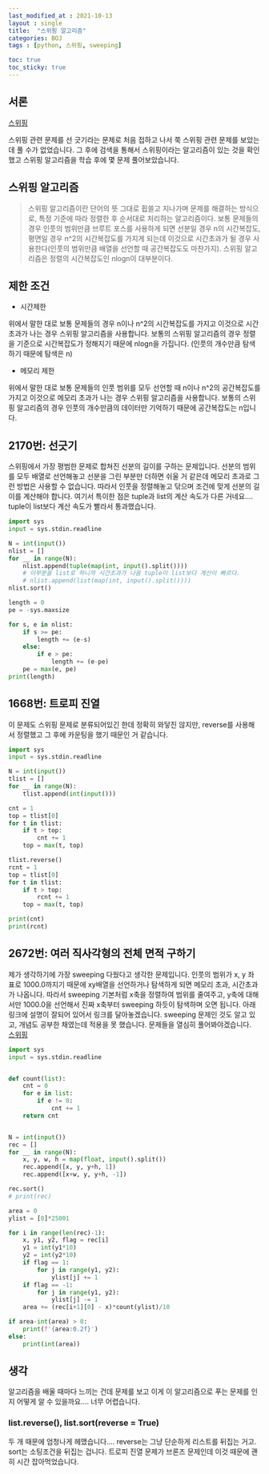 ```yaml
---
last_modified_at : 2021-10-13
layout : single
title:  "스위핑 알고리즘"
categories: BOJ
tags : [python, 스위핑, sweeping]

toc: true
toc_sticky: true
---
```

## 서론
<a href='https://www.acmicpc.net/problemset?sort=ac_desc&algo=106'>스위핑</a>

스위핑 관련 문제를 선 긋기라는 문제로 처음 접하고 나서 쭉 스위핑 관련 문제를 보았는데 풀 수가 없었습니다. 그 후에 검색을 통해서 스위핑이라는 알고리즘이 있는 것을 확인했고 스위핑 알고리즘을 학습 후에 몇 문제 풀어보았습니다.

## 스위핑 알고리즘
> 스위핑 알고리즘이란 단어의 뜻 그대로 휩쓸고 지나가며 문제를 해결하는 방식으로, 특정 기준에 따라 정렬한 후 순서대로 처리하는 알고리즘이다. 보통 문제들의 경우 인풋의 범위만큼 브루트 포스를 사용하게 되면 선분일 경우 n의 시간복잡도, 평면일 경우 n^2의 시간복잡도를 가지게 되는데 이것으로 시간초과가 될 경우 사용한다(인풋의 범위만큼 배열을 선언할 때 공간복잡도도 마찬가지). 스위핑 알고리즘은 정렬의 시간복잡도인 nlogn이 대부분이다.

## 제한 조건
<ul>
  <li>시간제한</li>
</ul>
위에서 말한 대로 보통 문제들의 경우 n이나 n^2의 시간복잡도를 가지고 이것으로 시간초과가 나는 경우 스위핑 알고리즘을 사용합니다. 보통의 스위핑 알고리즘의 경우 정렬을 기준으로 시간복잡도가 정해지기 때문에 nlogn을 가집니다. (인풋의 개수만큼 탐색하기 때문에 탐색은 n)

<ul>
  <li>메모리 제한</li>
</ul>
위에서 말한 대로 보통 문제들의 인풋 범위를 모두 선언할 때 n이나 n^2의 공간복잡도를 가지고 이것으로 메모리 초과가 나는 경우 스위핑 알고리즘을 사용합니다. 보통의 스위핑 알고리즘의 경우 인풋의 개수만큼의 데이터만 기억하기 때문에 공간복잡도는 n입니다.


## 2170번: 선긋기
스위핑에서 가장 평범한 문제로 합쳐진 선분의 길이를 구하는 문제입니다. 선분의 범위를 모두 배열로 선언해놓고 선분을 그린 부분만 더하면 쉬울 거 같은데 메모리 초과로 그런 방법은 사용할 수 없습니다. 따라서 인풋을 정렬해놓고 닦으며 조건에 맞게 선분의 길이를 계산해야 합니다. 여기서 특이한 점은 tuple과 list의 계산 속도가 다른 거네요…. tuple이 list보다 계산 속도가 빨라서 통과했습니다.
```python
import sys
input = sys.stdin.readline

N = int(input())
nlist = []
for __ in range(N):
    nlist.append(tuple(map(int, input().split())))
    # 이부분을 list로 하니까 시간초과가 나옴 tuple이 list보다 계산이 빠르다.
    # nlist.append(list(map(int, input().split())))
nlist.sort()

length = 0
pe = -sys.maxsize

for s, e in nlist:
    if s >= pe:
        length += (e-s)
    else:
        if e > pe:
            length += (e-pe)
    pe = max(e, pe)
print(length)
```

## 1668번: 트로피 진열
이 문제도 스위핑 문제로 분류되어있긴 한데 정확히 와닿진 않지만, reverse를 사용해서 정렬했고 그 후에 카운팅을 했기 때문인 거 같습니다.
```python
import sys
input = sys.stdin.readline

N = int(input())
tlist = []
for __ in range(N):
    tlist.append(int(input()))

cnt = 1
top = tlist[0]
for t in tlist:
    if t > top:
        cnt += 1
    top = max(t, top)

tlist.reverse()
rcnt = 1
top = tlist[0]
for t in tlist:
    if t > top:
        rcnt += 1
    top = max(t, top)

print(cnt)
print(rcnt)
```

## 2672번: 여러 직사각형의 전체 면적 구하기
제가 생각하기에 가장 sweeping 다웠다고 생각한 문제입니다. 인풋의 범위가 x, y 좌표로 1000.0까지기 때문에 xy배열을 선언하거나 탐색하게 되면 메모리 초과, 시간초과가 나옵니다. 따라서 sweeping 기본처럼 x축을 정렬하여 범위를 줄여주고, y축에 대해서만 1000.0을 선언해서 진짜 x축부터 sweeping 하듯이 탐색하며 오면 됩니다. 아래 링크에 설명이 잘되어 있어서 링크를 달아놓겠습니다. sweeping 문제인 것도 알고 있고, 개념도 공부한 채였는데 적용을 못 했습니다. 문제들을 열심히 풀어봐야겠습니다.  
<a href='https://rebro.kr/65'>스위핑</a>
```python
import sys
input = sys.stdin.readline


def count(list):
    cnt = 0
    for e in list:
        if e != 0:
            cnt += 1
    return cnt


N = int(input())
rec = []
for __ in range(N):
    x, y, w, h = map(float, input().split())
    rec.append([x, y, y+h, 1])
    rec.append([x+w, y, y+h, -1])

rec.sort()
# print(rec)

area = 0
ylist = [0]*25001

for i in range(len(rec)-1):
    x, y1, y2, flag = rec[i]
    y1 = int(y1*10)
    y2 = int(y2*10)
    if flag == 1:
        for j in range(y1, y2):
            ylist[j] += 1
    if flag == -1:
        for j in range(y1, y2):
            ylist[j] -= 1
    area += (rec[i+1][0] - x)*count(ylist)/10

if area-int(area) > 0:
    print(f'{area:0.2f}')
else:
    print(int(area))
```

## 생각
알고리즘을 배울 때마다 느끼는 건데 문제를 보고 이게 이 알고리즘으로 푸는 문제를 인지 어떻게 알 수 있을까요…. 너무 어렵습니다.

### list.reverse(), list.sort(reverse = True)
두 개 때문에 엄청나게 헤맸습니다…. reverse는 그냥 단순하게 리스트를 뒤집는 거고. sort는 소팅조건을 뒤집는 겁니다. 트로피 진열 문제가 브론즈 문제인데 이것 때문에 괜히 시간 잡아먹었습니다.